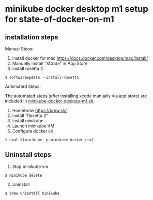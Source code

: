 # minikube docker desktop m1 setup for state-of-docker-on-m1

## installation steps

Manual Steps:

1. install docker for mac https://docs.docker.com/desktop/mac/install/
2. Manually install "XCode" in App Store
3. Install rosetta 2

```
$ softwareupdate --install-rosetta
```

Automated Steps:

The automated steps (after installing xcode manually via app store) are included in [minikube-docker-desktop-m1.sh](./minikube-docker-desktop-m1.sh).

1. Homebrew <https://brew.sh/>
2. Install "Rosetta 2"
4. Install minikube
5. Launch minikube VM 
6. Configure docker cli

```console
$ eval $(minikube -p minikube docker-env)
```

## Uninstall steps

1. Stop minikube vm

```console
$ minikube delete
```

2. Uninstall

```console
$ brew uninstall minikube
```